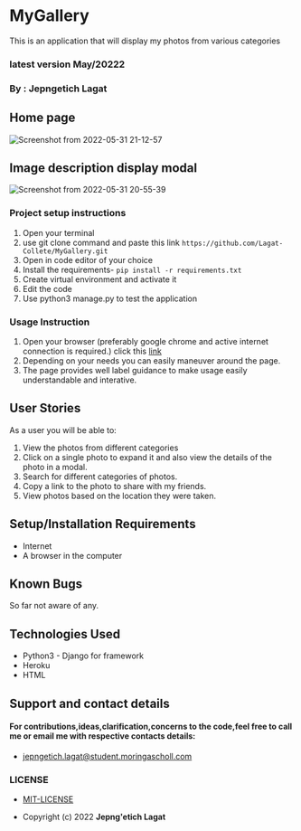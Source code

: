 # MyGallery
This is an application that will display my photos  from various categories

### latest version  May/20222

### By : **Jepngetich Lagat**

## Home page
![Screenshot from 2022-05-31 21-12-57](https://user-images.githubusercontent.com/94686368/171256501-ea82a75e-fe94-4f1e-b68b-f5bd396e5f09.png)

## Image description display modal

![Screenshot from 2022-05-31 20-55-39](https://user-images.githubusercontent.com/94686368/171256739-335b6457-2d1f-4acc-a3a7-a5f60d29d7eb.png)

### Project setup instructions
1. Open your terminal
2. use git clone command and paste this link `https://github.com/Lagat-Collete/MyGallery.git`
3. Open in code editor of your choice
4. Install the requirements- `pip install -r requirements.txt`
5. Create virtual environment and activate it
6. Edit the code
7. Use python3 manage.py to test the application


### Usage Instruction
 1. Open your browser (preferably google chrome and active internet connection is required.) click this [link](https://lagat-gallery.herokuapp.com/)
 2. Depending on your needs you can easily maneuver around the page.
 3. The page provides well label guidance to make usage easily understandable and interative.
 

 ## User Stories
  As a user you will be able to:
   1. View the photos from different categories
   2. Click on a single photo to expand it and also view the details of the photo in a modal.
   3. Search for different categories of photos.
   4. Copy a link to the photo to share with my friends.
   5. View photos based on the location they were taken.

## Setup/Installation Requirements
- Internet
- A browser in the computer

## Known Bugs
 So far not aware of any.

## Technologies Used
- Python3 - Django for framework
- Heroku
- HTML

## Support and contact details
#### For contributions,ideas,clarification,concerns to the code,feel free to call me or email me with respective contacts details:
* jepngetich.lagat@student.moringascholl.com
### LICENSE
 * [MIT-LICENSE](LICENSE)

 * Copyright (c) 2022   **Jepng'etich Lagat**
  
